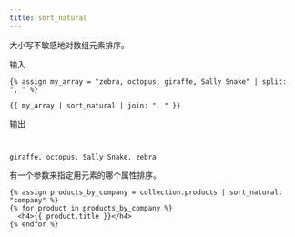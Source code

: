 ```yaml
---
title: sort_natural
---
```


大小写不敏感地对数组元素排序。

输入
```liquid
{% assign my_array = "zebra, octopus, giraffe, Sally Snake" | split: ", " %}

{{ my_array | sort_natural | join: ", " }}
```

输出
```text


giraffe, octopus, Sally Snake, zebra
```

有一个参数来指定用元素的哪个属性排序。

```liquid
{% assign products_by_company = collection.products | sort_natural: "company" %}
{% for product in products_by_company %}
  <h4>{{ product.title }}</h4>
{% endfor %}
```
